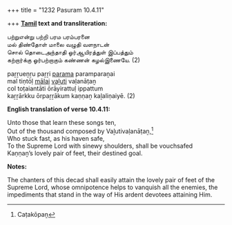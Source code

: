 +++
title = "1232 Pasuram 10.4.11"

+++
**[Tamil](/definition/tamil#history "show Tamil definitions") text and transliteration:**

பற்றுஎன்று பற்றி பரம பரம்பரனை  
மல் திண்தோள் மாலை வழுதி வளநாடன்  
சொல் தொடைஅந்தாதி ஓர்ஆயிரத்துள் இப்பத்தும்  
கற்றார்க்கு ஓர்பற்றாகும் கண்ணன் கழல்இணையே. (2)

paṟṟueṉṟu paṟṟi [parama](/definition/parama#vaishnavism "show parama definitions") paramparaṉai  
mal tiṇtōḷ [mālai](/definition/malai#history "show mālai definitions") [vaḻuti](/definition/valuti#history "show vaḻuti definitions") vaḷanāṭaṉ  
col toṭaiantāti ōrāyirattuḷ ippattum  
kaṟṟārkku ōrpaṟṟākum kaṇṇaṉ kaḻaliṇaiyē. (2)

**English translation of verse 10.4.11:**

Unto those that learn these songs ten,  
Out of the thousand composed by Vaḻutivaḷanāṭaṉ,[^1]  
Who stuck fast, as his haven safe,  
To the Supreme Lord with sinewy shoulders, shall be vouchsafed  
Kaṇṇaṉ’s lovely pair of feet, their destined goal.

[^1]:  Caṭakōpaṉ

**Notes:**

The chanters of this decad shall easily attain the lovely pair of feet of the Supreme Lord, whose omnipotence helps to vanquish all the enemies, the impediments that stand in the way of His ardent devotees attaining Him.



